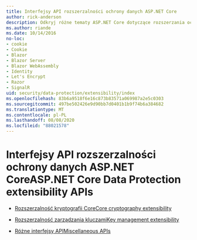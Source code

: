 ```yaml
---
title: Interfejsy API rozszerzalności ochrony danych ASP.NET Core
author: rick-anderson
description: Odkryj różne tematy ASP.NET Core dotyczące rozszerzania ochrony danych.
ms.author: riande
ms.date: 10/14/2016
no-loc:
- cookie
- Cookie
- Blazor
- Blazor Server
- Blazor WebAssembly
- Identity
- Let's Encrypt
- Razor
- SignalR
uid: security/data-protection/extensibility/index
ms.openlocfilehash: 83b6a9518f6e16c873b83571a069987a2e5c0303
ms.sourcegitcommit: 497be502426e9d90bb7d0401b1b9f74b6a384682
ms.translationtype: MT
ms.contentlocale: pl-PL
ms.lasthandoff: 08/08/2020
ms.locfileid: "88021578"
---
```

# <a name="aspnet-core-data-protection-extensibility-apis"></a><span data-ttu-id="a5de0-103">Interfejsy API rozszerzalności ochrony danych ASP.NET Core</span><span class="sxs-lookup"><span data-stu-id="a5de0-103">ASP.NET Core Data Protection extensibility APIs</span></span>

* [<span data-ttu-id="a5de0-104">Rozszerzalność kryptografii Core</span><span class="sxs-lookup"><span data-stu-id="a5de0-104">Core cryptography extensibility</span></span>](xref:security/data-protection/extensibility/core-crypto)

* [<span data-ttu-id="a5de0-105">Rozszerzalność zarządzania kluczami</span><span class="sxs-lookup"><span data-stu-id="a5de0-105">Key management extensibility</span></span>](xref:security/data-protection/extensibility/key-management)

* [<span data-ttu-id="a5de0-106">Różne interfejsy API</span><span class="sxs-lookup"><span data-stu-id="a5de0-106">Miscellaneous APIs</span></span>](xref:security/data-protection/extensibility/misc-apis)
